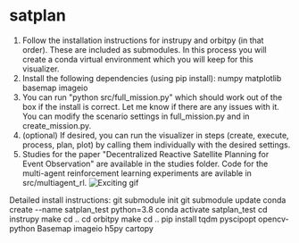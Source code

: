 # satplan

 1. Follow the installation instructions for instrupy and orbitpy (in that order). These are included as submodules. In this process you will create a conda virtual environment which you will keep for this visualizer.
 2. Install the following dependencies (using pip install):
    numpy
    matplotlib
    basemap
    imageio
 3. You can run "python src/full_mission.py" which should work out of the box if the install is correct. Let me know if there are any issues with it. You can modify the scenario settings in full_mission.py and in create_mission.py.
 4. (optional) If desired, you can run the visualizer in steps (create, execute, process, plan, plot) by calling them individually with the desired settings.
 5. Studies for the paper "Decentralized Reactive Satellite Planning for Event Observation" are available in the studies folder. Code for the multi-agent reinforcement learning experiments are avilable in src/multiagent_rl.
![Exciting gif](https://github.com/bgorr/satplan/blob/main/example.gif?raw=true)

Detailed install instructions:
git submodule init
git submodule update
conda create --name satplan_test python=3.8
conda activate satplan_test
cd instrupy
make
cd ..
cd orbitpy
make
cd ..
pip install tqdm pyscipopt opencv-python Basemap imageio h5py cartopy